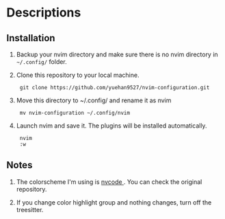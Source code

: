 # Descriptions

## Installation

1. Backup your nvim directory and make sure there is no nvim directory in `~/.config/` folder.

1. Clone this repository to your local machine.

        git clone https://github.com/yuehan9527/nvim-configuration.git

1. Move this directory to ~/.config/ and rename it as nvim

        mv nvim-configuration ~/.config/nvim

1. Launch nvim and save it. The plugins will be installed automatically.

        nvim
        :w

## Notes

1. The colorscheme I'm using is [ nvcode ](https://github.com/ChristianChiarulli/nvcode-color-schemes.vim). You can check the original repository.

1. If you change color highlight group and nothing changes, turn off the treesitter.
